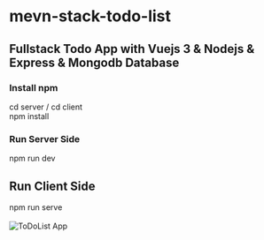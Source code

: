 # mevn-stack-todo-list

## Fullstack Todo App with Vuejs 3 & Nodejs & Express & Mongodb Database

### Install npm
cd server / 
cd client </br>
npm install </br>
### Run Server Side
 npm run dev
## Run Client Side
npm run serve 
</br>
</br>
![ToDoList App](https://user-images.githubusercontent.com/86328711/147722085-b5daa857-dcc7-48f4-a310-8c58f58c8f8d.png)


